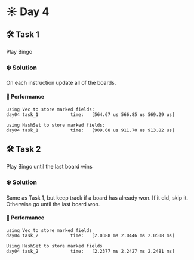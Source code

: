 # ☀️ Day 4

## 🛠️ Task 1

Play Bingo

### ❄️ Solution

On each instruction update all of the boards.

#### 🚀 Performance

```
using Vec to store marked fields:
day04 task_1            time:   [564.67 us 566.85 us 569.29 us]

using HashSet to store marked fields:
day04 task_1            time:   [909.68 us 911.70 us 913.82 us]

```


## 🛠️ Task 2

Play Bingo until the last board wins

### ❄️ Solution

Same as Task 1, but keep track if a board has already won. If it did, skip it. Otherwise go until the last board won.

#### 🚀 Performance

```
using Vec to store marked fields
day04 task_2            time:   [2.0388 ms 2.0446 ms 2.0508 ms]

Using HashSet to store marked fields
day04 task_2            time:   [2.2377 ms 2.2427 ms 2.2481 ms]
```